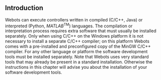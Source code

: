 ## Introduction

Webots can execute controllers written in compiled (C/C++, Java) or interpreted
(Python, *MATLAB*<sup>TM</sup>) languages. The compilation or interpretation
process requires extra software that must usually be installed separately. Only
when using C/C++ on the Windows platform it is not necessary to install a
separate C/C++ compiler; on this platform Webots comes with a pre-installed and
preconfigured copy of the MinGW C/C++ compiler. For any other language or
platform the software development tools must be installed separately. Note that
Webots uses very standard tools that may already be present in a standard
installation. Otherwise the instructions in this chapter will advise you about
the installation of your software development tools.

